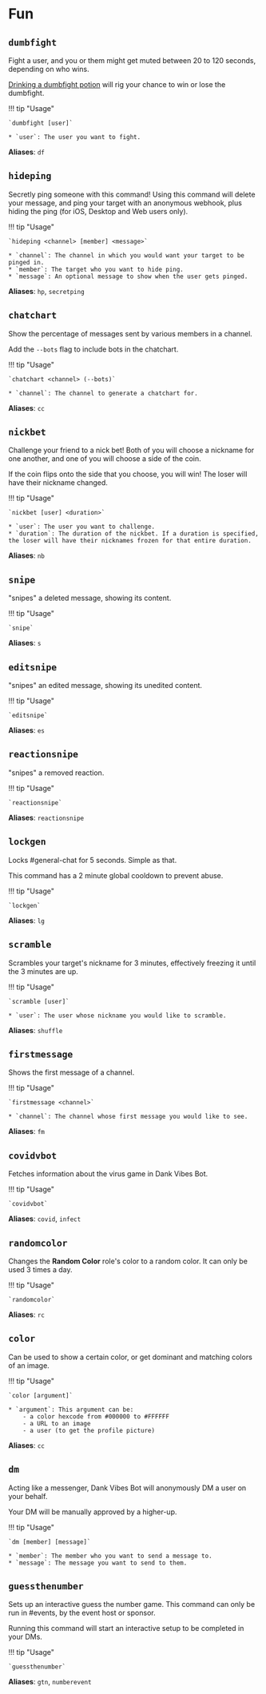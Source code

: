 # Fun

## `dumbfight`

Fight a user, and you or them might get muted between 20 to 120 seconds, depending on who wins. 

[Drinking a dumbfight potion](#use) will rig your chance to win or lose the dumbfight.

!!! tip "Usage"
    
    `dumbfight [user]`

    * `user`: The user you want to fight.

**Aliases**: `df`

## `hideping`

Secretly ping someone with this command! Using this command will delete your message, and ping your target with an anonymous webhook, plus hiding the ping (for iOS, Desktop and Web users only).

!!! tip "Usage"
    
    `hideping <channel> [member] <message>`

    * `channel`: The channel in which you would want your target to be pinged in.
    * `member`: The target who you want to hide ping.
    * `message`: An optional message to show when the user gets pinged.

**Aliases**: `hp`, `secretping`

## `chatchart`

Show the percentage of messages sent by various members in a channel.

Add the `--bots` flag to include bots in the chatchart.

!!! tip "Usage"
    
    `chatchart <channel> (--bots)`

    * `channel`: The channel to generate a chatchart for.


**Aliases**: `cc`



## `nickbet`

Challenge your friend to a nick bet! Both of you will choose a nickname for one another, and one of you will choose a side of the coin.

If the coin flips onto the side that you choose, you will win! The loser will have their nickname changed.

!!! tip "Usage"

    `nickbet [user] <duration>`

    * `user`: The user you want to challenge.
    * `duration`: The duration of the nickbet. If a duration is specified, the loser will have their nicknames frozen for that entire duration.

**Aliases**: `nb`

## `snipe`

"snipes" a deleted message, showing its content. 

!!! tip "Usage"
    
    `snipe`

**Aliases**: `s`

## `editsnipe`

"snipes" an edited message, showing its unedited content.

!!! tip "Usage"
    
    `editsnipe` 

**Aliases**: `es`

## `reactionsnipe`

"snipes" a removed reaction. 

!!! tip "Usage"
    
    `reactionsnipe`

**Aliases**: `reactionsnipe`

## `lockgen`

Locks #general-chat for 5 seconds. Simple as that.

This command has a 2 minute global cooldown to prevent abuse.

!!! tip "Usage"
    
    `lockgen`

**Aliases**: `lg`

## `scramble`

Scrambles your target's nickname for 3 minutes, effectively freezing it until the 3 minutes are up.

!!! tip "Usage"
    
    `scramble [user]`

    * `user`: The user whose nickname you would like to scramble.

**Aliases**: `shuffle`


## `firstmessage`

Shows the first message of a channel.

!!! tip "Usage"
    
    `firstmessage <channel>`

    * `channel`: The channel whose first message you would like to see.

**Aliases**: `fm`

## `covidvbot`

Fetches information about the virus game in Dank Vibes Bot.

!!! tip "Usage"
    
    `covidvbot`


**Aliases**: `covid`, `infect`


## `randomcolor`

Changes the **Random Color** role's color to a random color. It can only be used 3 times a day.

!!! tip "Usage"
    
    `randomcolor`

**Aliases**: `rc`

## `color`

Can be used to show a certain color, or get dominant and matching colors of an image.

!!! tip "Usage"
    
    `color [argument]`

    * `argument`: This argument can be:
        - a color hexcode from #000000 to #FFFFFF
        - a URL to an image
        - a user (to get the profile picture)

**Aliases**: `cc`

## `dm`

Acting like a messenger, Dank Vibes Bot will anonymously DM a user on your behalf. 

Your DM will be manually approved by a higher-up.

!!! tip "Usage"
    
    `dm [member] [message]`

    * `member`: The member who you want to send a message to.
    * `message`: The message you want to send to them.


## `guessthenumber`

Sets up an interactive guess the number game. This command can only be run in #events, by the event host or sponsor.

Running this command will start an interactive setup to be completed in your DMs.

!!! tip "Usage"
        
    `guessthenumber`


**Aliases**: `gtn`, `numberevent`